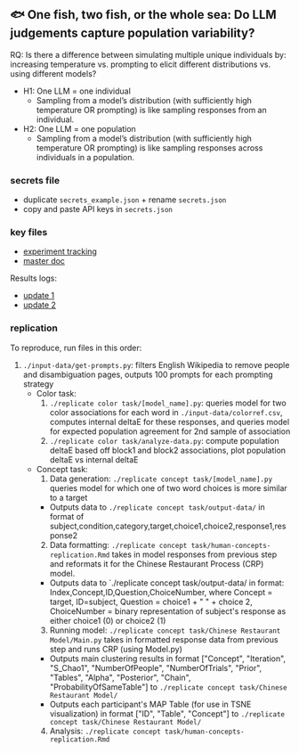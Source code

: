 ## 🐟 One fish, two fish, or the whole sea: Do LLM judgements capture population variability? 

RQ: Is there a difference between simulating multiple unique individuals by: increasing temperature vs. prompting to elicit different distributions vs. using different models?
- H1: One LLM = one individual
    - Sampling from a model’s distribution (with sufficiently high temperature OR prompting) is like sampling responses from an individual.
- H2: One LLM = one population
    - Sampling from a model’s distribution (with sufficiently high temperature OR prompting) is like sampling responses across individuals in a population.

### secrets file

- duplicate `secrets_example.json` + rename `secrets.json`
- copy and paste API keys in `secrets.json`

### key files

- [experiment tracking](https://docs.google.com/spreadsheets/d/1iNdMq4soYBgeUVpqwTTH2vFBYybOZfNAQBCxXVBrQJA/edit?usp=sharing)
- [master doc](https://docs.google.com/document/d/12nD7cuF-pl3CeRP1UV-OZrv-aQK0_BCJoISCVaiKv1E/edit?usp=sharing)

Results logs:
- [update 1](https://docs.google.com/presentation/d/1aUmKyZmHWkECU8u3egIrzLDMrOuMDG2zY1ycc1KQL8Y/edit?usp=sharing)
- [update 2](https://docs.google.com/presentation/d/1c_mrbb26wBy3QlQUV7bZioZxWlghNOP8g9OUW2B5iYI/edit?usp=sharing)

### replication

To reproduce, run files in this order:
1. `./input-data/get-prompts.py`: filters English Wikipedia to remove people and disambiguation pages, outputs 100 prompts for each prompting strategy
    - Color task:
        1. `./replicate color task/[model_name].py`: queries model for two color associations for each word in `./input-data/colorref.csv`, computes internal deltaE for these responses, and queries model for expected population agreement for 2nd sample of association
        2. `./replicate color task/analyze-data.py`: compute population deltaE based off block1 and block2 associations, plot population deltaE vs internal deltaE
    - Concept task:
        1. Data generation: `./replicate concept task/[model_name].py` queries model for which one of two word choices is more similar to a target
        - Outputs data to `./replicate concept task/output-data/` in format of subject,condition,category,target,choice1,choice2,response1,response2
        2. Data formatting: `./replicate concept task/human-concepts-replication.Rmd` takes in model responses from previous step and reformats it for the Chinese Restaurant Process (CRP) model.
        - Outputs data to `./replicate concept task/output-data/ in format: Index,Concept,ID,Question,ChoiceNumber, where Concept = target, ID=subject, Question = choice1 + " " + choice 2, ChoiceNumber = binary representation of subject's response as either choice1 (0) or choice2 (1)
        3. Running model: `./replicate concept task/Chinese Restaurant Model/Main.py` takes in formatted response data from previous step and runs CRP (using Model.py)
        - Outputs main clustering results in format ["Concept", "Iteration", "S_Chao1", "NumberOfPeople", "NumberOfTrials", "Prior", "Tables", "Alpha", "Posterior", "Chain", "ProbabilityOfSameTable"] to `./replicate concept task/Chinese Restaurant Model/`
        - Outputs each participant's MAP Table (for use in TSNE visualization) in format ["ID", "Table", "Concept"] to `./replicate concept task/Chinese Restaurant Model/`
        4. Analysis: `./replicate concept task/human-concepts-replication.Rmd`


